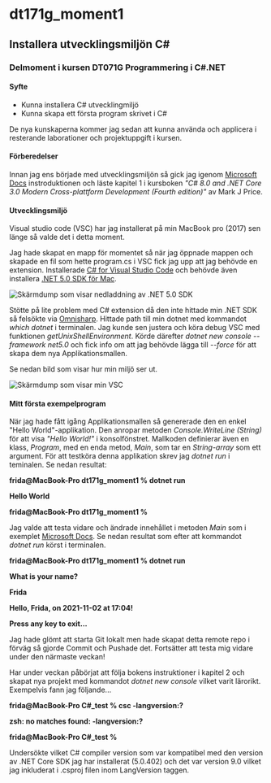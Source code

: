 # dt171g_moment1


## Installera utvecklingsmiljön C#

### Delmoment i kursen DT071G Programmering i C#.NET

#### Syfte
* Kunna installera C# utvecklingmiljö
* Kunna skapa ett första program skrivet i C#

De nya kunskaperna kommer jag sedan att kunna använda och applicera i resterande laborationer och projektuppgift i kursen.

#### Förberedelser
Innan jag ens började med utvecklingsmiljön så gick jag igenom
[Microsoft Docs](https://docs.microsoft.com/en-us/dotnet/csharp/programming-guide/inside-a-program/hello-world-your-first-program?tabs=windows) instroduktionen och läste kapitel 1 i kursboken _"C# 8.0 and .NET Core 3.0 Modern Cross-plattform Development (Fourth edition)"_ av Mark J Price. 

#### Utvecklingsmiljö

Visual studio code (VSC) har jag installerat på min MacBook pro (2017) sen länge så valde det i detta moment. 

Jag hade skapat en mapp för momentet så när jag öppnade mappen och skapade en fil som hette program.cs i VSC fick jag upp att jag behövde en extension. Installerade [C# for Visual Studio Code](https://marketplace.visualstudio.com/items?itemName=ms-dotnettools.csharp) och behövde även installera [.NET 5.0 SDK för Mac](https://dotnet.microsoft.com/download/dotnet/thank-you/sdk-5.0.402-macos-x64-installer?journey=vs-code). 

![Skärmdump som visar nedladdning av .NET 5.0 SDK](https://github.com/frla1901/dt171g_moment1/blob/master/images/Sk%C3%A4rmavbild%20Installation.png)

Stötte på lite problem med C# extension då den inte hittade min .NET SDK så felsökte via [Omnisharp](https://dotnet.microsoft.com/download/dotnet/thank-you/sdk-5.0.402-macos-x64-installer?journey=vs-code). Hittade path till min dotnet med kommandot _which dotnet_ i terminalen. Jag kunde sen justera och köra debug VSC med funktionen _getUnixShellEnvironment_. Körde därefter _dotnet new console --framework net5.0_ och fick info om att jag behövde lägga till _--force_ för att skapa dem nya Applikationsmallen. 

Se nedan bild som visar hur min miljö ser ut. 

![Skärmdump som visar min VSC](https://github.com/frla1901/dt171g_moment1/blob/master/images/Sk%C3%A4rmavbild%20VSC.png)

#### Mitt första exempelprogram
När jag hade fått igång Applikationsmallen så genererade den en enkel "Hello World"-applikation. Den anropar metoden _Console.WriteLine (String)_ för att visa _"Hello World!"_ i konsolfönstret. Mallkoden definierar även en klass, _Program_, med en enda metod, _Main_, som tar en _String-array_ som ett argument. 
För att testköra denna applikation skrev jag _dotnet run_ i teminalen. Se nedan resultat: 

**frida@MacBook-Pro dt171g_moment1 % dotnet run**

**Hello World**

**frida@MacBook-Pro dt171g_moment1 %**

Jag valde att testa vidare och ändrade innehållet i metoden _Main_ som i exemplet [Microsoft Docs](https://docs.microsoft.com/sv-se/dotnet/core/tutorials/with-visual-studio-code?pivots=dotnet-5-0). Se nedan resultat som efter att kommandot _dotnet run_ körst i terminalen. 

**frida@MacBook-Pro dt171g_moment1 % dotnet run**

**What is your name?**

**Frida**

**Hello, Frida, on 2021-11-02 at 17:04!**

**Press any key to exit...**

Jag hade glömt att starta Git lokalt men hade skapat detta remote repo i förväg så gjorde Commit och Pushade det. 
Fortsätter att testa mig vidare under den närmaste veckan! 

Har under veckan påbörjat att följa bokens instruktioner i kapitel 2 och skapat nya projekt med kommandot _dotnet new console_ vilket varit lärorikt. 
Exempelvis fann jag följande...

**frida@MacBook-Pro C#_test % csc -langversion:?**

**zsh: no matches found: -langversion:?**

**frida@MacBook-Pro C#_test %**

Undersökte vilket C# compiler version som var kompatibel med den version av .NET Core SDK jag har installerat (5.0.402) och det var version 9.0 vilket jag inkluderat i .csproj filen inom LangVersion taggen. 




